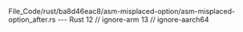 File_Code/rust/ba8d46eac8/asm-misplaced-option/asm-misplaced-option_after.rs --- Rust
                                                                                                                                                            12 // ignore-arm
                                                                                                                                                            13 // ignore-aarch64

